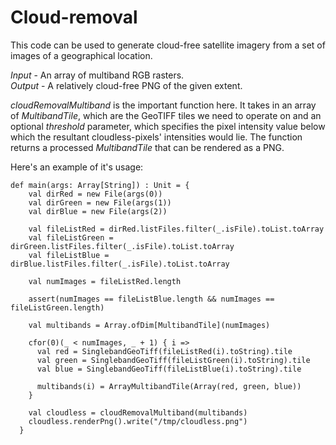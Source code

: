 # Cloud-removal

This code can be used to generate cloud-free satellite imagery from a set of images of a geographical location.

*Input* - An array of multiband RGB rasters.  
*Output* - A relatively cloud-free PNG of the given extent.

*cloudRemovalMultiband* is the important function here. It takes in an array of *MultibandTile*, which are the GeoTIFF tiles we need to operate on and an optional *threshold* parameter, which specifies the pixel intensity value below which the resultant cloudless-pixels' intensities would lie. The function returns a processed *MultibandTile* that can be rendered as a PNG.

Here's an example of it's usage:

    def main(args: Array[String]) : Unit = {
        val dirRed = new File(args(0))
        val dirGreen = new File(args(1))
        val dirBlue = new File(args(2))
    
        val fileListRed = dirRed.listFiles.filter(_.isFile).toList.toArray
        val fileListGreen = dirGreen.listFiles.filter(_.isFile).toList.toArray
        val fileListBlue = dirBlue.listFiles.filter(_.isFile).toList.toArray
    
        val numImages = fileListRed.length
    
        assert(numImages == fileListBlue.length && numImages == fileListGreen.length)
    
        val multibands = Array.ofDim[MultibandTile](numImages)
    
        cfor(0)(_ < numImages, _ + 1) { i =>
          val red = SinglebandGeoTiff(fileListRed(i).toString).tile
          val green = SinglebandGeoTiff(fileListGreen(i).toString).tile
          val blue = SinglebandGeoTiff(fileListBlue(i).toString).tile
    
          multibands(i) = ArrayMultibandTile(Array(red, green, blue))
        }
    
        val cloudless = cloudRemovalMultiband(multibands)
        cloudless.renderPng().write("/tmp/cloudless.png")
      }

